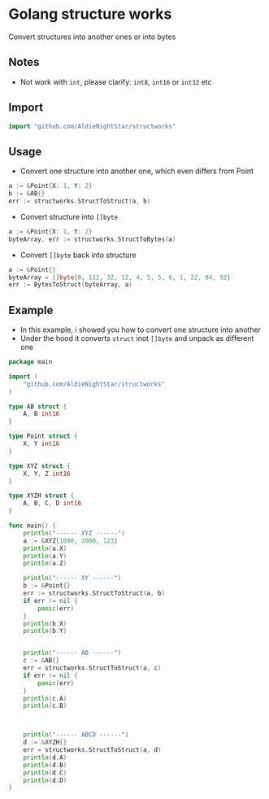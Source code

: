 # Golang structure works
Convert structures into another ones or into bytes

## Notes
* Not work with `int`, please clarify: `int8`, `int16` or `int32` etc

## Import
```go
import "github.com/AldieNightStar/structworks"
```

## Usage
* Convert one structure into another one, which even differs from Point
```go
a := &Point{X: 1, Y: 2}
b := &AB{}
err := structworks.StructToStruct(a, b)
```
* Convert structure into `[]byte`
```go
a := &Point{X: 1, Y: 2}
byteArray, err := structworks.StructToBytes(a)
```
* Convert `[]byte` back into structure
```go
a := &Point{}
byteArray = []byte{0, 112, 32, 12, 4, 5, 5, 6, 1, 22, 84, 92}
err := BytesToStruct(byteArray, a)
```

## Example
* In this example, i showed you how to convert one structure into another
* Under the hood it converts `struct` inot `[]byte` and unpack as different one
```go
package main

import (
	"github.com/AldieNightStar/structworks"
)

type AB struct {
	A, B int16
}

type Point struct {
	X, Y int16
}

type XYZ struct {
	X, Y, Z int16
}

type XYZH struct {
	A, B, C, D int16
}

func main() {
	println("------ XYZ ------")
	a := &XYZ{1000, 2000, 123}
	println(a.X)
	println(a.Y)
	println(a.Z)

	println("------ XY ------")
	b := &Point{}
	err := structworks.StructToStruct(a, b)
	if err != nil {
		panic(err)
	}
	println(b.X)
	println(b.Y)


	println("------ AB ------")
	c := &AB{}
	err = structworks.StructToStruct(a, c)
	if err != nil {
		panic(err)
	}
	println(c.A)
	println(c.B)



	println("------ ABCD ------")
	d := &XYZH{}
	err = structworks.StructToStruct(a, d)
	println(d.A)
	println(d.B)
	println(d.C)
	println(d.D)
}
```